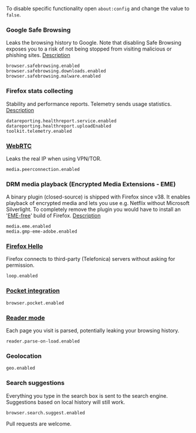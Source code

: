 To disable specific functionality open ```about:config``` and change the value to ```false```.

### Google Safe Browsing

Leaks the browsing history to Google. Note that disabling Safe Browsing exposes you to a risk of not being stopped from visiting malicious or phishing sites. [Description](https://support.mozilla.org/en-US/kb/how-does-phishing-and-malware-protection-work)
```
browser.safebrowsing.enabled
browser.safebrowsing.downloads.enabled
browser.safebrowsing.malware.enabled
```

### Firefox stats collecting

Stability and performance reports. Telemetry sends usage statistics. [Description](https://www.mozilla.org/en-US/privacy/firefox/#health-report)
```
datareporting.healthreport.service.enabled
datareporting.healthreport.uploadEnabled
toolkit.telemetry.enabled
```

### [WebRTC](https://github.com/diafygi/webrtc-ips)

Leaks the real IP when using VPN/TOR.
```
media.peerconnection.enabled
```

### DRM media playback (Encrypted Media Extensions - EME)

A binary plugin (closed-source) is shipped with Firefox since v38. It enables playback of encrypted media and lets you use e.g. Netflix without Microsoft Silverlight. To completely remove the plugin you would have to install an '[EME-free](http://download.cdn.mozilla.net/pub/firefox/releases/latest/win32-EME-free/)' build of Firefox. [Description](https://wiki.mozilla.org/Media/EME)
```
media.eme.enabled
media.gmp-eme-adobe.enabled
```

### [Firefox Hello](https://support.mozilla.org/en-US/kb/firefox-hello-video-and-voice-conversations-online)

Firefox connects to third-party (Telefonica) servers without asking for permission.
```
loop.enabled
```

### [Pocket integration](https://support.mozilla.org/en-US/kb/save-web-pages-later-pocket-firefox)
```
browser.pocket.enabled
```

### [Reader mode](https://bugzilla.mozilla.org/show_bug.cgi?id=558882)

Each page you visit is parsed, potentially leaking your browsing history.
```
reader.parse-on-load.enabled
```

### Geolocation
```
geo.enabled
```

### Search suggestions

Everything you type in the search box is sent to the search engine. Suggestions based on local history will still work.
```
browser.search.suggest.enabled
```

Pull requests are welcome.

